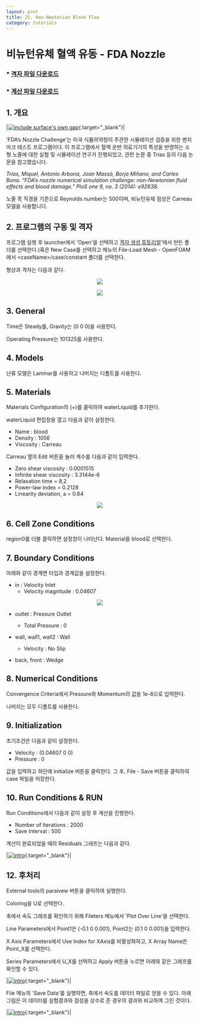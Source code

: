 ```yaml
---
layout: post
title: 21. Non-Newtonian Blood Flow
category: tutorials
---
```


# 비뉴턴유체 혈액 유동 - FDA Nozzle 

### * [격자 파일 다운로드](https://drive.google.com/file/d/1fq6KLFt2mpidQchHwQ9j9mRgty5rlr3G/view?usp=sharing)

### * [계산 파일 다운로드](https://drive.google.com/file/d/1GT4riUP0E9Niwrw6LWrh0ZV0l49YlZJG/view?usp=sharing)

## 1. 개요 

|[![include surface's own gap](https://github.com/nextfoam/baram-pages/raw/main/screenshots/blood/intro.png)](https://github.com/nextfoam/baram-pages/raw/main/screenshots/blood/intro.png){:target="_blank"}|

‘FDA’s Nozzle Challenge’는 미국 식품의약청이 주관한 시뮬레이션 검증을 위한 벤치마크 테스트 프로그램이다. 이 프로그램에서 혈액 운반 의료기기의 특성을 반영하는 소형 노즐에 대한 실험 및 시뮬레이션 연구가 진행되었고, 관련 논문 중 Trias 등의 다음 논문을 참고했습니다.

_Trias, Miquel, Antonio Arbona, Joan Massó, Borja Miñano, and Carles Bona. “FDA’s nozzle numerical simulation challenge: non-Newtonian fluid effects and blood damage.” PloS one 9, no. 3 (2014): e92638._

노즐 목 직경을 기준으로 Reynolds number는 500이며, 비뉴턴유체 점성은 Carreau 모델을 사용합니다.

## 2. 프로그램의 구동 및 격자

프로그램 실행 후 launcher에서 'Open'을 선택하고 [격자 생성 튜토리얼](............)'에서 만든 폴더를 선택한다.(혹은 New Case를 선택하고 메뉴의 File-Load Mesh - OpenFOAM 에서 &lt;caseName&gt;/case/constant 폴더를 선택한다.

형상과 격자는 다음과 같다.

<p style="text-align: center">
    <img src="https://github.com/nextfoam/baram-pages/raw/main/screenshots/blood/fda-diagram.png"><br>
</p>

<p style="text-align: center">
    <img src="https://github.com/nextfoam/baram-pages/raw/main/screenshots/blood/fda-mesh.png"><br>
</p>

## 3. General

Time은 Steady를, Gravity는 (0 0 0)을 사용한다.

Operating Pressure는 101325를 사용한다.

## 4. Models

난류 모델은 Laminar를 사용하고 나머지는 디폴트를 사용한다.

## 5. Materials

Materials Configuration의 (+)를 클릭하여 waterLiquid를 추가한다. 

waterLiquid 편집창을 열고 다음과 같이 설정한다.

+ Name : blood
+ Density : 1056
+ Viscosity : Carreau

Carreau 옆의 Edit 버튼을 눌러 계수를 다음과 같이 입력한다.

+ Zero shear viscosity : 0.0001515
+ Infinite shear viscosity : 3.3144e-6
+ Relaxation time = 8,2
+ Power-law index = 0.2128
+ Linearity deviation, a = 0.64

<p style="text-align: center">
    <img src="https://github.com/nextfoam/baram-pages/raw/main/screenshots/blood/material.png"><br>
</p>

## 6. Cell Zone Conditions

region0를 더블 클릭하면 설정창이 나타난다. Material을 blood로 선택한다.


## 7. Boundary Conditions

아래와 같이 경계면 타입과 경계값을 설정한다.

+ in : Velocity Inlet
  + Velocity magnitude : 0.04607

<p style="text-align: center">
    <img src="https://github.com/nextfoam/baram-pages/raw/main/screenshots/blood/bc-in.png">
</p>

+ outlet : Pressure Outlet
  + Total Pressure : 0

+ wall, wall1, wall2 : Wall
  + Velocity : No Slip

+ back, front : Wedge


## 8. Numerical Conditions

Convergence Criteria에서 Pressure와 Momentum의 값을 1e-6으로 입력한다.

나머지는 모두 디폴트를 사용한다.

## 9. Initialization

초기조건은 다음과 같이 설정한다.

+ Velocity : (0.04607 0 0)
+ Pressure : 0

값을 입력하고 하단에 Initialize 버튼을 클릭한다. 그 후, File - Save 버튼을 클릭하여 case 파일을 저장한다.

## 10. Run Conditions & RUN

Run Conditions에서 다음과 같이 설정 후 계산을 진행한다.

+ Number of Iterations : 2000
+ Save Interval : 500


계산이 완료되었을 때의 Residuals 그래프는 다음과 같다.

|[![intro](https://github.com/nextfoam/baram-pages/raw/main/screenshots/blood/residual.png)](https://github.com/nextfoam/baram-pages/raw/main/screenshots/blood/residual.png){:target="_blank"}|


## 12. 후처리

External tools의 paraivew 버튼을 클릭하여 실행한다.

Coloring을 U로 선택한다.

축에서 속도 그래프를 확인하기 위해 Fileters 메뉴에서 'Plot Over Line'을 선택한다.

Line Parameters에서 Point1은 (-0.1 0 0.001), Point2는 (0.1 0 0.001)을 입력한다. 

X Axis Parameters에서 Use Index for XAxis를 비활성화하고, X Array Name은 Point_X를 선택한다.

Series Parameters에서 U_X를 선택하고 Apply 버튼을 누르면 아래와 같은 그래프를 확인할 수 있다.

|[![intro](https://github.com/nextfoam/baram-pages/raw/main/screenshots/blood/paraview.png)](https://github.com/nextfoam/baram-pages/raw/main/screenshots/blood/paraview.png){:target="_blank"}|

File 메뉴의 'Save Data'를 실행하면, 축에서 속도를 데이터 파일로 얻을 수 있다. 아래 그림은 이 데이터를 실험결과와 점성을 상수로 준 경우의 결과와 비교하여 그린 것이다.

|[![intro](https://github.com/nextfoam/baram-pages/raw/main/screenshots/blood/result.png)](https://github.com/nextfoam/baram-pages/raw/main/screenshots/blood/result.png){:target="_blank"}|

